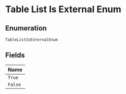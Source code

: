 
# Table List Is External Enum

## Enumeration

`TableListIsExternalEnum`

## Fields

| Name |
|  --- |
| `True` |
| `False` |

